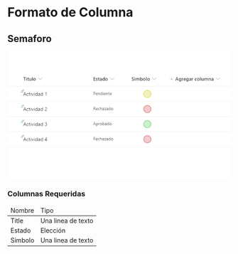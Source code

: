 <h1>Formato de Columna</h1>
<h2>Semaforo</h2>

<img src="img.png" />

<h3>Columnas Requeridas</h3>
<table>
    <thead>
        <tr>
            <td>Nombre</td>
            <td>Tipo</td>
        </tr>
    </thead>
    <tbody>
        <tr>
            <td>Title</td>
            <td>Una linea de texto</td>
        </tr>
        <tr>
            <td>Estado</td>
            <td>Elección</td>
        </tr>
        <tr>
            <td>Simbolo</td>
            <td>Una linea de texto</td>
        </tr>
    </body>
</table>